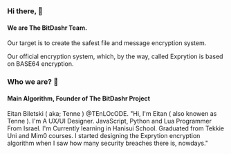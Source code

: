 ### Hi there, 👋
#### We are The BitDashr Team.

Our target is to create the safest file and message encryption system.

Our official encryption system, which, by the way, called Exprytion is based on BASE64 encryption.

### Who we are? 🤨

#### Main Algorithm, Founder of The BitDashr Project

Eitan Biletski ( aka; Tenne ) @TEnLOcODE.
"Hi, I'm Eitan ( also knowen as Tenne ).
I'm A UX/UI Designer. JavaScript, Python and Lua Programmer From Israel.
I'm Currently learning in Hanisui School.
Graduated from Tekkie Uni and Mim0 courses.
I started designing the Exprytion encryption algorithm when I saw
how many security breaches there is, nowdays."
